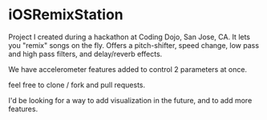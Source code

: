 # iOSRemixStation

Project I created during a hackathon at Coding Dojo, San Jose, CA.
It lets you "remix" songs on the fly.
Offers a pitch-shifter, speed change, low pass and high pass filters, and delay/reverb effects.

We have accelerometer features added to control 2 parameters at once.

feel free to clone / fork and pull requests.

I'd be looking for a way to add visualization in the future,
and to add more features.
